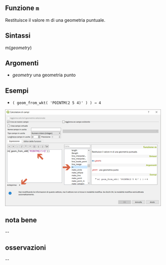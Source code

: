 ## Funzione `m`

Restituisce il valore m di una geometria puntuale.

## Sintassi

m(_geometry_) 

## Argomenti

* _geometry_ una geometria punto

## Esempi

* `( geom_from_wkt( 'POINTM(2 5 4)' ) ) → 4`

<img src="/img/geometria/m/m1.png">

## nota bene

--

## osservazioni

--